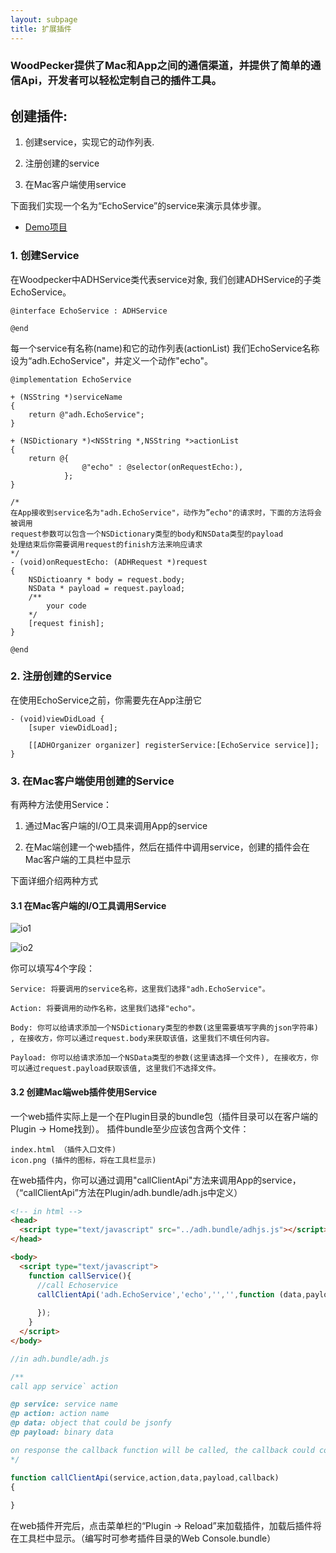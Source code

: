 ```yaml
---
layout: subpage
title: 扩展插件
---
```


### WoodPecker提供了Mac和App之间的通信渠道，并提供了简单的通信Api，开发者可以轻松定制自己的插件工具。




## 创建插件:

 1. 创建service，实现它的动作列表.

 2. 注册创建的service

 3. 在Mac客户端使用service



下面我们实现一个名为“EchoService”的service来演示具体步骤。


 - [Demo项目](https://github.com/github-xiaogang/woodpecker-demo)

### 1. 创建Service

在Woodpecker中ADHService类代表service对象, 我们创建ADHService的子类EchoService。

```
@interface EchoService : ADHService

@end

```

每一个service有名称(name)和它的动作列表(actionList)
我们EchoService名称设为“adh.EchoService"，并定义一个动作"echo"。

```
@implementation EchoService

+ (NSString *)serviceName
{
    return @"adh.EchoService";
}

+ (NSDictionary *)<NSString *,NSString *>actionList
{
    return @{
            	@"echo" : @selector(onRequestEcho:), 
            };
}

/*
在App接收到service名为"adh.EchoService"，动作为”echo"的请求时，下面的方法将会被调用
request参数可以包含一个NSDictionary类型的body和NSData类型的payload
处理结束后你需要调用request的finish方法来响应请求
*/
- (void)onRequestEcho: (ADHRequest *)request
{
    NSDictioanry * body = request.body;
    NSData * payload = request.payload;
    /**
        your code
    */
    [request finish];
}

@end
```

### 2. 注册创建的Service

在使用EchoService之前，你需要先在App注册它

```
- (void)viewDidLoad {
    [super viewDidLoad];

    [[ADHOrganizer organizer] registerService:[EchoService service]];
}
````

### 3. 在Mac客户端使用创建的Service

有两种方法使用Service：

 1. 通过Mac客户端的I/O工具来调用App的service

 2. 在Mac端创建一个web插件，然后在插件中调用service，创建的插件会在Mac客户端的工具栏中显示

下面详细介绍两种方式

#### 3.1 在Mac客户端的I/O工具调用Service

![io1](/assets/img/io1.png)

![io2](/assets/img/io2.png)

你可以填写4个字段：

	Service: 将要调用的service名称，这里我们选择"adh.EchoService"。
	
	Action: 将要调用的动作名称，这里我们选择"echo"。

	Body: 你可以给请求添加一个NSDictionary类型的参数(这里需要填写字典的json字符串) , 在接收方，你可以通过request.body来获取该值，这里我们不填任何内容。

	Payload: 你可以给请求添加一个NSData类型的参数(这里请选择一个文件), 在接收方，你可以通过request.payload获取该值, 这里我们不选择文件。


#### 3.2 创建Mac端web插件使用Service

一个web插件实际上是一个在Plugin目录的bundle包（插件目录可以在客户端的Plugin -> Home找到）。
插件bundle至少应该包含两个文件：

	index.html （插件入口文件)
	icon.png (插件的图标，将在工具栏显示)

在web插件内，你可以通过调用"callClientApi"方法来调用App的service，（“callClientApi”方法在Plugin/adh.bundle/adh.js中定义）

``` html
<!-- in html -->
<head>
  <script type="text/javascript" src="../adh.bundle/adhjs.js"></script>
</head>

<body>
  <script type="text/javascript">
    function callService(){
      //call Echoservice
      callClientApi('adh.EchoService','echo','','',function (data,payload){
			
      });
    }
  </script>
</body>
```


``` javascript
//in adh.bundle/adh.js

/**
call app service` action

@p service: service name
@p action: action name
@p data: object that could be jsonfy
@p payload: binary data

on response the callback function will be called, the callback could contains a object and a payload depends on your service implentation
*/

function callClientApi(service,action,data,payload,callback)
{
	
}

```
在web插件开完后，点击菜单栏的“Plugin -> Reload”来加载插件，加载后插件将在工具栏中显示。（编写时可参考插件目录的Web Console.bundle）


















